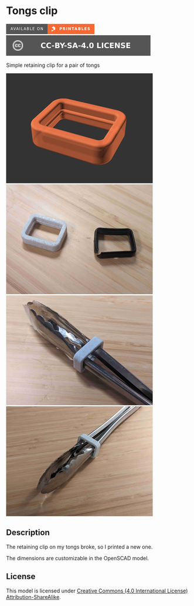 # Tongs clip

[![Available on Printables][printables-badge]][printables-model]
[![CC-BY-SA-4.0 license][license-badge]][license]

Simple retaining clip for a pair of tongs

![Model render](images/readme/demo.png)
![Photo of original clip next to printed clip](images/readme/photo1.jpg)
![Photo of printed clip on tongs](images/readme/photo2.jpg)
![Photo of printed clip on tongs](images/readme/photo3.jpg)

## Description

The retaining clip on my tongs broke, so I printed a new one.

The dimensions are customizable in the OpenSCAD model.

## License

This model is licensed under [Creative Commons (4.0 International License) Attribution-ShareAlike][license].


[license-badge]: /_static/license-badge-cc-by-sa-4.0.svg
[license]: http://creativecommons.org/licenses/by-sa/4.0/
[printables-badge]: /_static/printables-badge.png
[printables-model]: https://www.printables.com/model/637298
